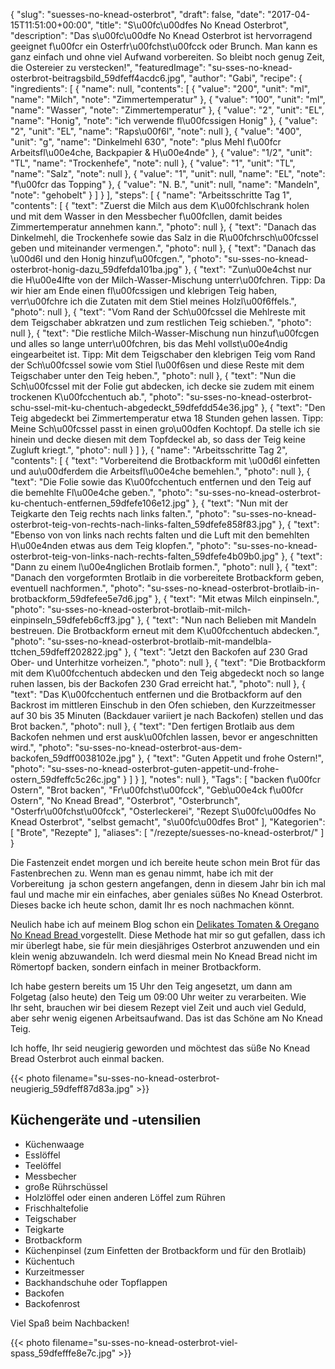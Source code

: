 {
    "slug": "suesses-no-knead-osterbrot",
    "draft": false,
    "date": "2017-04-15T11:51:00+00:00",
    "title": "S\u00fc\u00dfes No Knead Osterbrot",
    "description": "Das s\u00fc\u00dfe No Knead Osterbrot ist hervorragend geeignet f\u00fcr ein Osterfr\u00fchst\u00fcck oder Brunch. Man kann es ganz einfach und ohne viel Aufwand vorbereiten. So bleibt noch genug Zeit, die Ostereier zu verstecken!",
    "featuredImage": "su-sses-no-knead-osterbrot-beitragsbild_59dfeff4acdc6.jpg",
    "author": "Gabi",
    "recipe": {
        "ingredients": [
            {
                "name": null,
                "contents": [
                    {
                        "value": "200",
                        "unit": "ml",
                        "name": "Milch",
                        "note": "Zimmertemperatur"
                    },
                    {
                        "value": "100",
                        "unit": "ml",
                        "name": "Wasser",
                        "note": "Zimmertemperatur"
                    },
                    {
                        "value": "2",
                        "unit": "EL",
                        "name": "Honig",
                        "note": "ich verwende fl\u00fcssigen Honig"
                    },
                    {
                        "value": "2",
                        "unit": "EL",
                        "name": "Raps\u00f6l",
                        "note": null
                    },
                    {
                        "value": "400",
                        "unit": "g",
                        "name": "Dinkelmehl 630",
                        "note": "plus Mehl f\u00fcr Arbeitsfl\u00e4che, Backpapier & H\u00e4nde"
                    },
                    {
                        "value": "1\/2",
                        "unit": "TL",
                        "name": "Trockenhefe",
                        "note": null
                    },
                    {
                        "value": "1",
                        "unit": "TL",
                        "name": "Salz",
                        "note": null
                    },
                    {
                        "value": "1",
                        "unit": null,
                        "name": "EL",
                        "note": "f\u00fcr das Topping"
                    },
                    {
                        "value": "N. B.",
                        "unit": null,
                        "name": "Mandeln",
                        "note": "gehobelt"
                    }
                ]
            }
        ],
        "steps": [
            {
                "name": "Arbeitsschritte Tag 1",
                "contents": [
                    {
                        "text": "Zuerst die Milch aus dem K\u00fchlschrank holen und mit dem Wasser in den Messbecher f\u00fcllen, damit beides Zimmertemperatur annehmen kann.",
                        "photo": null
                    },
                    {
                        "text": "Danach das Dinkelmehl, die Trockenhefe sowie das Salz in die R\u00fchrsch\u00fcssel geben und miteinander vermengen.",
                        "photo": null
                    },
                    {
                        "text": "Danach das \u00d6l und den Honig hinzuf\u00fcgen.",
                        "photo": "su-sses-no-knead-osterbrot-honig-dazu_59dfefda101ba.jpg"
                    },
                    {
                        "text": "Zun\u00e4chst nur die H\u00e4lfte von der Milch-Wasser-Mischung unterr\u00fchren. Tipp: Da wir hier am Ende einen fl\u00fcssigen und klebrigen Teig haben, verr\u00fchre ich die Zutaten mit dem Stiel meines Holzl\u00f6ffels.",
                        "photo": null
                    },
                    {
                        "text": "Vom Rand der Sch\u00fcssel die Mehlreste mit dem Teigschaber abkratzen und zum restlichen Teig schieben.",
                        "photo": null
                    },
                    {
                        "text": "Die restliche Milch-Wasser-Mischung nun hinzuf\u00fcgen und alles so lange unterr\u00fchren, bis das Mehl vollst\u00e4ndig eingearbeitet ist. Tipp: Mit dem Teigschaber den klebrigen Teig vom Rand der Sch\u00fcssel sowie vom Stiel l\u00f6sen und diese Reste mit dem Teigschaber unter den Teig heben.",
                        "photo": null
                    },
                    {
                        "text": "Nun die Sch\u00fcssel mit der Folie gut abdecken, ich decke sie zudem mit einem trockenen K\u00fcchentuch ab.",
                        "photo": "su-sses-no-knead-osterbrot-schu-ssel-mit-ku-chentuch-abgedeckt_59dfefdd54e36.jpg"
                    },
                    {
                        "text": "Den Teig abgedeckt bei Zimmertemperatur etwa 18 Stunden gehen lassen. Tipp: Meine Sch\u00fcssel passt in einen gro\u00dfen Kochtopf. Da stelle ich sie hinein und decke diesen mit dem Topfdeckel ab, so dass der Teig keine Zugluft kriegt.",
                        "photo": null
                    }
                ]
            },
            {
                "name": "Arbeitsschritte Tag 2",
                "contents": [
                    {
                        "text": "Vorbereitend die Brotbackform mit \u00d6l einfetten und au\u00dferdem die Arbeitsfl\u00e4che bemehlen.",
                        "photo": null
                    },
                    {
                        "text": "Die Folie sowie das K\u00fcchentuch entfernen und den Teig auf die bemehlte Fl\u00e4che geben.",
                        "photo": "su-sses-no-knead-osterbrot-ku-chentuch-entfernen_59dfefe106e12.jpg"
                    },
                    {
                        "text": "Nun mit der Teigkarte den Teig rechts nach links falten.",
                        "photo": "su-sses-no-knead-osterbrot-teig-von-rechts-nach-links-falten_59dfefe858f83.jpg"
                    },
                    {
                        "text": "Ebenso von von links nach rechts falten und die Luft mit den bemehlten H\u00e4nden etwas aus dem Teig klopfen.",
                        "photo": "su-sses-no-knead-osterbrot-teig-von-links-nach-rechts-falten_59dfefe4b09b0.jpg"
                    },
                    {
                        "text": "Dann zu einem l\u00e4nglichen Brotlaib formen.",
                        "photo": null
                    },
                    {
                        "text": "Danach den vorgeformten Brotlaib in die vorbereitete Brotbackform geben, eventuell nachformen.",
                        "photo": "su-sses-no-knead-osterbrot-brotlaib-in-brotbackform_59dfefee5e7d6.jpg"
                    },
                    {
                        "text": "Mit etwas Milch einpinseln.",
                        "photo": "su-sses-no-knead-osterbrot-brotlaib-mit-milch-einpinseln_59dfefeb6cff3.jpg"
                    },
                    {
                        "text": "Nun nach Belieben mit Mandeln bestreuen. Die Brotbackform erneut mit dem K\u00fcchentuch abdecken.",
                        "photo": "su-sses-no-knead-osterbrot-brotlaib-mit-mandelbla-ttchen_59dfeff202822.jpg"
                    },
                    {
                        "text": "Jetzt den Backofen auf 230 Grad Ober- und Unterhitze vorheizen.",
                        "photo": null
                    },
                    {
                        "text": "Die Brotbackform mit dem K\u00fcchentuch abdecken und den Teig abgedeckt noch so lange ruhen lassen, bis der Backofen 230 Grad erreicht hat.",
                        "photo": null
                    },
                    {
                        "text": "Das K\u00fcchentuch entfernen und die Brotbackform auf den Backrost im mittleren Einschub in den Ofen schieben,  den Kurzzeitmesser auf 30 bis 35 Minuten (Backdauer variiert je nach Backofen) stellen und das Brot backen.",
                        "photo": null
                    },
                    {
                        "text": "Den fertigen Brotlaib aus dem Backofen nehmen und erst ausk\u00fchlen lassen, bevor er angeschnitten wird.",
                        "photo": "su-sses-no-knead-osterbrot-aus-dem-backofen_59dff0038102e.jpg"
                    },
                    {
                        "text": "Guten Appetit und frohe Ostern!",
                        "photo": "su-sses-no-knead-osterbrot-guten-appetit-und-frohe-ostern_59dfeffc5c26c.jpg"
                    }
                ]
            }
        ],
        "notes": null
    },
    "Tags": [
        "backen f\u00fcr Ostern",
        "Brot backen",
        "Fr\u00fchst\u00fcck",
        "Geb\u00e4ck f\u00fcr Ostern",
        "No Knead Bread",
        "Osterbrot",
        "Osterbrunch",
        "Osterfr\u00fchst\u00fcck",
        "Osterleckerei",
        "Rezept S\u00fc\u00dfes No Knead Osterbrot",
        "selbst gemacht",
        "s\u00fc\u00dfes Brot"
    ],
    "Kategorien": [
        "Brote",
        "Rezepte"
    ],
    "aliases": [
        "\/rezepte\/suesses-no-knead-osterbrot\/"
    ]
}

Die Fastenzeit endet morgen und ich bereite heute schon mein Brot für das Fastenbrechen zu. Wenn man es genau nimmt, habe ich mit der Vorbereitung  ja schon gestern angefangen, denn in diesem Jahr bin ich mal faul und mache mir ein einfaches, aber geniales süßes No Knead Osterbrot. Dieses backe ich heute schon, damit Ihr es noch nachmachen könnt.

Neulich habe ich auf meinem Blog schon ein [Delikates Tomaten & Oregano No Knead Bread ][1]vorgestellt. Diese Methode hat mir so gut gefallen, dass ich mir überlegt habe, sie für mein diesjähriges Osterbrot anzuwenden und ein klein wenig abzuwandeln. Ich werd diesmal mein No Knead Bread nicht im Römertopf backen, sondern einfach in meiner Brotbackform.

Ich habe gestern bereits um 15 Uhr den Teig angesetzt, um dann am Folgetag (also heute) den Teig um 09:00 Uhr weiter zu verarbeiten. Wie Ihr seht, brauchen wir bei diesem Rezept viel Zeit und auch viel Geduld, aber sehr wenig eigenen Arbeitsaufwand. Das ist das Schöne am No Knead Teig.

Ich hoffe, Ihr seid neugierig geworden und möchtest das süße No Knead Bread Osterbrot auch einmal backen.

{{< photo filename="su-sses-no-knead-osterbrot-neugierig_59dfeff87d83a.jpg" >}}

## Küchengeräte und -utensilien

 * Küchenwaage
 * Esslöffel
 * Teelöffel
 * Messbecher
 * große Rührschüssel
 * Holzlöffel oder einen anderen Löffel zum Rühren
 * Frischhaltefolie
 * Teigschaber
 * Teigkarte
 * Brotbackform
 * Küchenpinsel (zum Einfetten der Brotbackform und für den Brotlaib)
 * Küchentuch
 * Kurzeitmesser
 * Backhandschuhe oder Topflappen
 * Backofen
 * Backofenrost

Viel Spaß beim Nachbacken!

{{< photo filename="su-sses-no-knead-osterbrot-viel-spass_59dfefffe8e7c.jpg" >}}

 [1]: https://kochfokus.de/rezepte/delikates-tomaten-oregano-no-knead-bread/